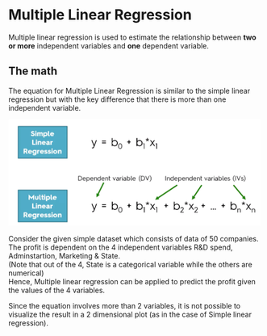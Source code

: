 # Multiple Linear Regression

Multiple linear regression is used to estimate the relationship between **two or more** independent variables and **one** dependent variable.  

## The math

The equation for Multiple Linear Regression is similar to the simple linear regression but with the key difference that there is more than one independent variable.  

<img src="/temp/mlr1.png" alt="mlr_equation" width="500" >

Consider the given simple dataset which consists of data of 50 companies. The profit is dependent on the 4 independent variables R&D spend, Adminstartion, Marketing & State.  
(Note that out of the 4, State is a categorical variable while the others are numerical)  
Hence, Multiple linear regression can be applied to predict the profit given the values of the 4 variables.  

Since the equation involves more than 2 variables, it is not possible to visualize the result in a 2 dimensional plot (as in the case of Simple linear regression).  

